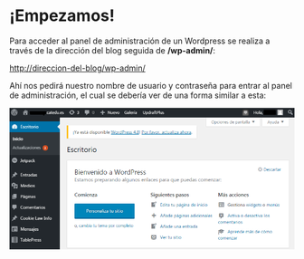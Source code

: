 # ¡Empezamos!

Para acceder al panel de administración de un Wordpress se realiza a través de la dirección del blog seguida de **/wp-admin/**:

[http://direccion-del-blog/wp-admin/](http://direccion-del-blog/wp-admin/)

Ahí nos pedirá nuestro nombre de usuario y contraseña para entrar al panel de administración, el cual se debería ver de una forma similar a esta:

![](/assets/escritorio.png)


